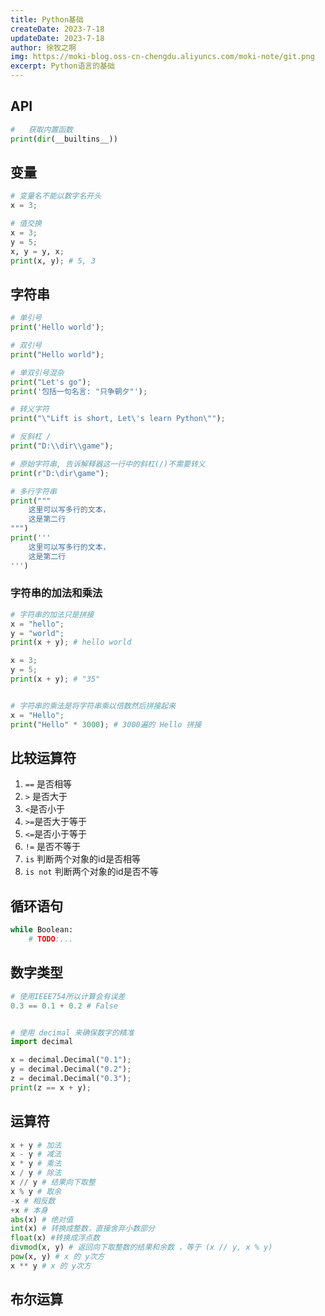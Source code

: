 ```yaml
---
title: Python基础
createDate: 2023-7-18
updateDate: 2023-7-18
author: 徐牧之啊
img: https://moki-blog.oss-cn-chengdu.aliyuncs.com/moki-note/git.png
excerpt: Python语言的基础
---
```


## API

```python
# 	获取内置函数
print(dir(__builtins__))
```



## 变量

```python
# 变量名不能以数字名开头
x = 3;

# 值交换
x = 3;
y = 5;
x, y = y, x;
print(x, y); # 5, 3
```



## 字符串

```python
# 单引号
print('Hello world');

# 双引号
print("Hello world");

# 单双引号混杂
print("Let's go");
print('包括一句名言: "只争朝夕"');

# 转义字符 
print("\"Lift is short, Let\'s learn Python\"");

# 反斜杠 /
print("D:\\dir\\game");

# 原始字符串, 告诉解释器这一行中的斜杠(/)不需要转义
print(r"D:\dir\game");

# 多行字符串
print("""
	这里可以写多行的文本，
	这是第二行
""")
print('''
	这里可以写多行的文本，
	这是第二行
''')
```

### 字符串的加法和乘法

```python
# 字符串的加法只是拼接
x = "hello";
y = "world";
print(x + y); # hello world

x = 3;
y = 5;
print(x + y); # "35"


# 字符串的乘法是将字符串乘以倍数然后拼接起来
x = "Hello";
print("Hello" * 3000); # 3000遍的 Hello 拼接
```

## 比较运算符

1. `==` 是否相等
2. `>` 是否大于
3. `<`是否小于
4. `>=`是否大于等于
5. `<=`是否小于等于
6. `!=` 是否不等于
7. `is` 判断两个对象的id是否相等
8. `is not` 判断两个对象的id是否不等



## 循环语句

```python
while Boolean:
  	# TODO:...
```



## 数字类型

```python
# 使用IEEE754所以计算会有误差
0.3 == 0.1 + 0.2 # False


# 使用 decimal 来确保数字的精准
import decimal

x = decimal.Decimal("0.1");
y = decimal.Decimal("0.2");
z = decimal.Decimal("0.3");
print(z == x + y);
```

## 运算符

```python
x + y # 加法
x - y # 减法
x * y # 乘法
x / y # 除法
x // y # 结果向下取整
x % y # 取余
-x # 相反数
+x # 本身
abs(x) # 绝对值
int(x) # 转换成整数，直接舍弃小数部分
float(x) #转换成浮点数
divmod(x, y) # 返回向下取整数的结果和余数 ，等于 (x // y, x % y)
pow(x, y) # x 的 y次方
x ** y # x 的 y次方
```

## 布尔运算



